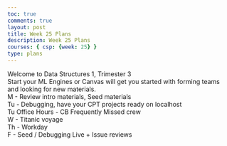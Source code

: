 ```yaml
---
toc: true
comments: true
layout: post
title: Week 25 Plans
description: Week 25 Plans
courses: { csp: {week: 25} }
type: plans
---
```


Welcome to Data Structures 1, Trimester 3<br>
Start your ML Engines or Canvas will get you started with forming teams and looking for new materials.<br>
M - Review intro materials, Seed materials<br>
Tu - Debugging, have your CPT projects ready on localhost<br>
Tu Office Hours - CB Frequently Missed crew<br>
W - Titanic voyage<br>
Th - Workday<br>
F - Seed / Debugging Live + Issue reviews